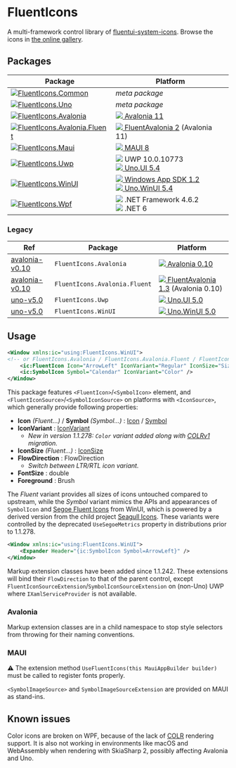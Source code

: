 # FluentIcons

A multi-framework control library of [fluentui-system-icons](https://github.com/microsoft/fluentui-system-icons). Browse the icons in [the online gallery](https://davidxuang.github.io/FluentIcons/).

## Packages

| Package                                                                                                                                                                                    | Platform                                                                                                                                                                                                                                                                                                                        |
| ------------------------------------------------------------------------------------------------------------------------------------------------------------------------------------------ | ------------------------------------------------------------------------------------------------------------------------------------------------------------------------------------------------------------------------------------------------------------------------------------------------------------------------------- |
| [![FluentIcons.Common](https://img.shields.io/nuget/v/FluentIcons.Common?label=FluentIcons.Common)](https://www.nuget.org/packages/FluentIcons.Common)                                     | _meta package_                                                                                                                                                                                                                                                                                                                  |
| [![FluentIcons.Uno](https://img.shields.io/nuget/v/FluentIcons.Uno?label=FluentIcons.Uno)](https://www.nuget.org/packages/FluentIcons.Uno)                                                 | _meta package_                                                                                                                                                                                                                                                                                                                  |
| [![FluentIcons.Avalonia](https://img.shields.io/nuget/v/FluentIcons.Avalonia?label=FluentIcons.Avalonia)](https://www.nuget.org/packages/FluentIcons.Avalonia)                             | [![](https://cdn.jsdelivr.net/gh/davidxuang/FluentIcons@static/assets/avalonia.svg) Avalonia 11](https://www.nuget.org/packages/Avalonia/11.0.0)                                                                                                                                                                                |
| [![FluentIcons.Avalonia.Fluent](https://img.shields.io/nuget/v/FluentIcons.Avalonia.Fluent?label=FluentIcons.Avalonia.Fluent)](https://www.nuget.org/packages/FluentIcons.Avalonia.Fluent) | [![](https://cdn.jsdelivr.net/gh/davidxuang/FluentIcons@static/assets/avalonia-fluent.svg) FluentAvalonia 2](https://www.nuget.org/packages/FluentAvaloniaUI/2.0.0) (Avalonia 11)                                                                                                                                               |
| [![FluentIcons.Maui](https://img.shields.io/nuget/v/FluentIcons.Maui?label=FluentIcons.Maui)](https://www.nuget.org/packages/FluentIcons.Maui)                                             | [![](https://cdn.jsdelivr.net/gh/davidxuang/FluentIcons@static/assets/maui.svg) MAUI 8](https://www.nuget.org/packages/Microsoft.Maui.Sdk/8.0.3)                                                                                                                                                                                |
| [![FluentIcons.Uwp](https://img.shields.io/nuget/v/FluentIcons.Uwp?label=FluentIcons.Uwp)](https://www.nuget.org/packages/FluentIcons.Uwp)                                                 | ![](https://cdn.jsdelivr.net/gh/davidxuang/FluentIcons@static/assets/windows-10.svg) UWP 10.0.10773 <br/> [![](https://cdn.jsdelivr.net/gh/davidxuang/FluentIcons@static/assets/uno.svg) Uno.UI 5.4](https://www.nuget.org/packages/Uno.UI/5.4.22)                                                                              |
| [![FluentIcons.WinUI](https://img.shields.io/nuget/v/FluentIcons.WinUI?label=FluentIcons.WinUI)](https://www.nuget.org/packages/FluentIcons.WinUI)                                         | [![](https://cdn.jsdelivr.net/gh/davidxuang/FluentIcons@static/assets/wasdk.svg) Windows App SDK 1.2](https://www.nuget.org/packages/Microsoft.WindowsAppSDK/1.2.221109.1) <br/> [![](https://cdn.jsdelivr.net/gh/davidxuang/FluentIcons@static/assets/uno.svg) Uno.WinUI 5.4](https://www.nuget.org/packages/Uno.WinUI/5.4.22) |
| [![FluentIcons.Wpf](https://img.shields.io/nuget/v/FluentIcons.Wpf?label=FluentIcons.Wpf)](https://www.nuget.org/packages/FluentIcons.Wpf)                                                 | ![](https://cdn.jsdelivr.net/gh/davidxuang/FluentIcons@static/assets/dotnet.svg) .NET Framework 4.6.2 <br/> ![](https://cdn.jsdelivr.net/gh/davidxuang/FluentIcons@static/assets/dotnet.svg) .NET 6                                                                                                                             |

### Legacy

| Ref                                                                                       | Package                       | Platform                                                                                                                                                                              |
| ----------------------------------------------------------------------------------------- | ----------------------------- | ------------------------------------------------------------------------------------------------------------------------------------------------------------------------------------- |
| [avalonia-v0.10](https://github.com/davidxuang/FluentIcons/tree/backports/avalonia-v0.10) | `FluentIcons.Avalonia`        | [![](https://cdn.jsdelivr.net/gh/davidxuang/FluentIcons@static/assets/avalonia.svg) Avalonia 0.10](https://www.nuget.org/packages/Avalonia/0.10.0)                                    |
| [avalonia-v0.10](https://github.com/davidxuang/FluentIcons/tree/backports/avalonia-v0.10) | `FluentIcons.Avalonia.Fluent` | [![](https://cdn.jsdelivr.net/gh/davidxuang/FluentIcons@static/assets/avalonia-fluent.svg) FluentAvalonia 1.3](https://www.nuget.org/packages/FluentAvaloniaUI/1.3.0) (Avalonia 0.10) |
| [uno-v5.0](https://github.com/davidxuang/FluentIcons/tree/backports/uno-v5.0)             | `FluentIcons.Uwp`             | [![](https://cdn.jsdelivr.net/gh/davidxuang/FluentIcons@static/assets/uno.svg) Uno.UI 5.0](https://www.nuget.org/packages/Uno.UI/5.0.19)                                              |
| [uno-v5.0](https://github.com/davidxuang/FluentIcons/tree/backports/uno-v5.0)             | `FluentIcons.WinUI`           | [![](https://cdn.jsdelivr.net/gh/davidxuang/FluentIcons@static/assets/uno.svg) Uno.WinUI 5.0](https://www.nuget.org/packages/Uno.WinUI/5.0.19)                                        |

## Usage

```xml
<Window xmlns:ic="using:FluentIcons.WinUI">
<!-- or FluentIcons.Avalonia / FluentIcons.Avalonia.Fluent / FluentIcons.Maui / FluentIcons.Wpf -->
    <ic:FluentIcon Icon="ArrowLeft" IconVariant="Regular" IconSize="Size32" />
    <ic:SymbolIcon Symbol="Calendar" IconVariant="Color" />
</Window>
```

This package features `<FluentIcon>`/`<SymbolIcon>` element, and `<FluentIconSource>`/`<SymbolIconSource>` on platforms with `<IconSource>`, which generally provide following properties:

-   **Icon** _(Fluent...)_ / **Symbol** _(Symbol...)_ : [Icon](./FluentIcons.Common/Icon.cs) / [Symbol](./FluentIcons.Common/Symbol.cs)
-   **IconVariant** : [IconVariant](./FluentIcons.Common/IconVariant.cs)
    -   _New in version 1.1.278: `Color` variant added along with [COLRv1](https://learn.microsoft.com/en-us/typography/opentype/spec/colr) migration._
-   **IconSize** _(Fluent...)_ : [IconSize](./FluentIcons.Common/IconSize.cs)
-   **FlowDirection** : FlowDirection
    -   _Switch between LTR/RTL icon variant._
-   **FontSize** : double
-   **Foreground** : Brush

The _Fluent_ variant provides all sizes of icons untouched compared to upstream, while the _Symbol_ variant mimics the APIs and appearances of `SymbolIcon` and [Segoe Fluent Icons](https://learn.microsoft.com/en-us/windows/apps/design/style/segoe-fluent-icons-font) from WinUI, which is powered by a derived version from the child project [Seagull Icons](./seagull-icons/README.md). These variants were controlled by the deprecated `UseSegoeMetrics` property in distributions prior to 1.1.278.

```xml
<Window xmlns:ic="using:FluentIcons.WinUI">
    <Expander Header="{ic:SymbolIcon Symbol=ArrowLeft}" />
</Window>
```

Markup extension classes have been added since 1.1.242. These extensions will bind their `FlowDirection` to that of the parent control, except `FluentIconSourceExtension`/`SymbolIconSourceExtension` on (non-Uno) UWP where `IXamlServiceProvider` is not available.

### Avalonia

Markup extension classes are in a child namespace to stop style selectors from throwing for their naming conventions.

### MAUI

⚠️ The extension method `UseFluentIcons(this MauiAppBuilder builder)` must be called to register fonts properly.

`<SymbolImageSource>` and `SymbolImageSourceExtension` are provided on MAUI as stand-ins.

## Known issues

Color icons are broken on WPF, because of the lack of [COLR](https://learn.microsoft.com/en-us/typography/opentype/spec/colr) rendering support. It is also not working in environments like macOS and WebAssembly when rendering with SkiaSharp 2, possibly affecting Avalonia and Uno.
